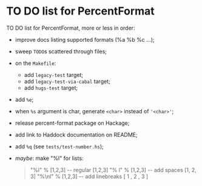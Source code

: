 TO DO list for PercentFormat
============================

TO DO list for PercentFormat, more or less in order:

* improve docs listing supported formats (%a %b %c ...);

* sweep `TODO`s scattered through files;

* on the `Makefile`:
	- add `legacy-test` target;
	- add `legacy-test-via-cabal` target;
	- add `hugs-test` target;

* add `%e`;

* when `%s` argument is char, generate `<char>` instead of `'<char>'`;

* release percent-format package on Hackage;

* add link to Haddock documentation on README;

* add `%q` (see `tests/test-number.hs`);

* *maybe*: make "%l" for lists:

    > "%l" % [1,2,3] -- regular
    [1,2,3]
    > "% l" % [1,2,3] -- add spaces
    [1, 2, 3]
    > "%\nl" % [1,2,3] -- add linebreaks
    [ 1
    , 2
    , 3 ]

